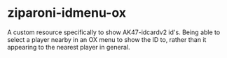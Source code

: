# ziparoni-idmenu-ox
A custom resource specifically to show AK47-idcardv2 id's. Being able to select a player nearby in an OX menu to show the ID to, rather than it appearing to the nearest player in general. 
